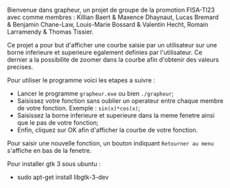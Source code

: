Bienvenue dans grapheur, un projet de groupe de la promotion FISA-TI23 avec comme membres :
Killian Baert & Maxence Dhaynaut, Lucas Bremard & Benjamin Chane-Law, Louis-Marie Bossard & Valentin Hecht, Romain Larramendy & Thomas Tissier.

Ce projet a pour but d'afficher une courbe saisie par un utilisateur sur une borne inferieure et superieure egalement definies par l'utilisateur. Ce dernier a la possibilite de zoomer dans la courbe afin d'obtenir des valeurs precises.

Pour utiliser le programme voici les etapes a suivre :

- Lancer le programme <code>grapheur.exe</code> ou bien <code>./grapheur</code>;
- Saisissez votre fonction sans oublier un operateur entre chaque membre de votre fonction. Exemple : <code>sin(x)*cos(x)</code>;
- Saisissez la borne inferieure et superieure dans la meme fenetre ainsi que le pas de votre fonction;
- Enfin, cliquez sur OK afin d'afficher la courbe de votre fonction.

Pour saisir une nouvelle fonction, un bouton indiquant <code>Retourner au menu</code> s'affiche en bas de la fenetre.


Pour installer gtk 3 sous ubuntu :

- sudo apt-get install libgtk-3-dev
